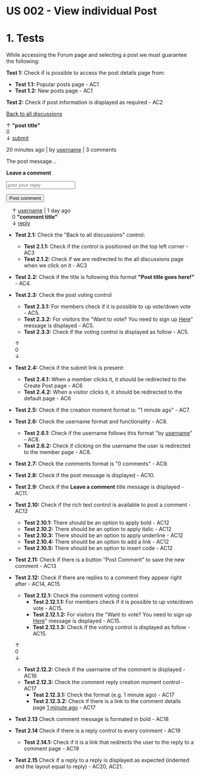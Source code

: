 # US 002 - View individual Post 

# 1. Tests 

While accessing the Forum page and selecting a post we must guarantee the following:

**Test 1:** Check if is possible to access the post details page from: 
 - **Test 1.1:** Popular posts page - AC1
 - **Test 1.2:** New posts page - AC1

**Test 2:** Check if post information is displayed as required - AC2

[Back to all discussions]()

&uarr; **"post title"**<br/>
0<br/>
&darr; [submit]()

 20 minutes ago | by [username]() | 3 comments

The post message...

**Leave a comment**

<input type='text' placeholder='post your reply'></input>

<button>Post comment</button>

&nbsp;&nbsp;&nbsp; &uarr; [username]() | 1 day ago<br/>
&nbsp;&nbsp;&nbsp; 0 **"comment title"**<br/>
&nbsp;&nbsp;&nbsp; &darr; [reply]()

- **Test 2.1:** Check the "Back to all discussions" control: 
    - **Test 2.1.1:** Check if the control is positioned on the top left corner - AC3
    - **Test 2.1.2:** Check if we are redirected to the all discussions page when we click on it - AC3

- **Test 2.2:** Check if the title is following this format **"Post title goes here!"** - AC4.

- **Test 2.3:** Check the post voting control
    - **Test 2.3.1:** For members check if it is possible to up vote/down vote - AC5.
    - **Test 2.3.2:** For visitors the "Want to vote? You need to sign up [Here]()" message is displayed - AC5.
    - **Test 2.3.3:** Check if the voting control is displayed as follow - AC5.

    &uarr;<br/>
    0<br/>
    &darr;

- **Test 2.4:** Check if the submit link is present: 
   - **Test 2.4.1:** When a member clicks it, it should be redirected to the Create Post page - AC6
   - **Test 2.4.2:** When a visitor clicks it, it should be redirected to the default page - AC6

- **Test 2.5:** Check if the creation moment format is: "1 minute ago" - AC7.

- **Test 2.6:** Check the username format and functionality - AC8.
    - **Test 2.6.1:** Check if the username follows this format "by [username]()" - AC8.
    - **Test 2.6.2:** Check if clicking on the username the user is redirected to the member page - AC8.

- **Test 2.7:** Check the comments format is "0 comments" - AC9.

- **Test 2.8:** Check if the post message is displayed - AC10.

- **Test 2.9:** Check if the **Leave a comment** title message is displayed  - AC11.

- **Test 2.10:** Check if the rich text control is available to post a comment - AC12
    - **Test 2.10.1:** There should be an option to apply bold - AC12
    - **Test 2.10.2:** There should be an option to apply italic - AC12
    - **Test 2.10.3:** There should be an option to apply underline - AC12
    - **Test 2.10.4:** There should be an option to add a link - AC12
    - **Test 2.10.5:** There should be an option to insert code - AC12

- **Test 2.11:** Check if there is a button "Post Comment" to save the new comment - AC13

- **Test 2.12:** Check if there are replies to a comment they appear right after - AC14, AC15
    - **Test 2.12.1:** Check the comment voting control
        - **Test 2.12.1.1:** For members check if it is possible to up vote/down vote - AC15.
        - **Test 2.12.1.2:** For visitors the "Want to vote? You need to sign up [Here]()" message is displayed - AC15.
        - **Test 2.12.1.3:** Check if the voting control is displayed as follow - AC15.

    &uarr;<br/>
    0<br/>
    &darr;
    
    - **Test 2.12.2:** Check if the username of the comment is displayed - AC16
    - **Test 2.12.3:** Check the comment reply creation moment control - AC17 
        - **Test 2.12.3.1:** Check the format (e.g. 1 minute ago) - AC17
        - **Test 2.12.3.2:** Check if there is a link to the comment details page [1 minute ago]() - AC17

- **Test 2.13** Check comment message is formated in bold - AC18

- **Test 2.14** Check if there is a reply control to every comment - AC19
    - **Test 2.14.1:** Check if it is a link that redirects the user to the reply to a comment page - AC19

- **Test 2.15** Check if a reply to a reply is displayed as expected (indented and the layout equal to reply) - AC20, AC21.